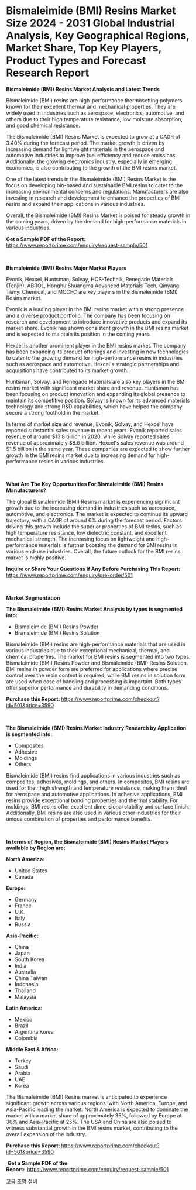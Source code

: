 <p><h1>Bismaleimide (BMI) Resins Market Size 2024 - 2031 Global Industrial Analysis, Key Geographical Regions, Market Share, Top Key Players, Product Types and Forecast Research Report</h1></p><p><strong>Bismaleimide (BMI) Resins Market Analysis and Latest Trends</strong></p>
<p><p>Bismaleimide (BMI) resins are high-performance thermosetting polymers known for their excellent thermal and mechanical properties. They are widely used in industries such as aerospace, electronics, automotive, and others due to their high temperature resistance, low moisture absorption, and good chemical resistance.</p><p>The Bismaleimide (BMI) Resins Market is expected to grow at a CAGR of 3.40% during the forecast period. The market growth is driven by increasing demand for lightweight materials in the aerospace and automotive industries to improve fuel efficiency and reduce emissions. Additionally, the growing electronics industry, especially in emerging economies, is also contributing to the growth of the BMI resins market.</p><p>One of the latest trends in the Bismaleimide (BMI) Resins Market is the focus on developing bio-based and sustainable BMI resins to cater to the increasing environmental concerns and regulations. Manufacturers are also investing in research and development to enhance the properties of BMI resins and expand their applications in various industries.</p><p>Overall, the Bismaleimide (BMI) Resins Market is poised for steady growth in the coming years, driven by the demand for high-performance materials in various industries.</p></p>
<p><strong>Get a Sample PDF of the Report:&nbsp;</strong> <a href="https://www.reportprime.com/enquiry/request-sample/501">https://www.reportprime.com/enquiry/request-sample/501</a></p>
<p>&nbsp;</p>
<p><strong>Bismaleimide (BMI) Resins Major Market Players</strong></p>
<p><p>Evonik, Hexcel, Huntsman, Solvay, HOS-Technik, Renegade Materials (Tenjin), ABROL, Honghu Shuangma Advanced Materials Tech, Qinyang Tianyi Chemical, and MCCFC are key players in the Bismaleimide (BMI) Resins market.</p><p>Evonik is a leading player in the BMI resins market with a strong presence and a diverse product portfolio. The company has been focusing on research and development to introduce innovative products and expand its market share. Evonik has shown consistent growth in the BMI resins market and is expected to maintain its position in the coming years.</p><p>Hexcel is another prominent player in the BMI resins market. The company has been expanding its product offerings and investing in new technologies to cater to the growing demand for high-performance resins in industries such as aerospace and automotive. Hexcel's strategic partnerships and acquisitions have contributed to its market growth.</p><p>Huntsman, Solvay, and Renegade Materials are also key players in the BMI resins market with significant market share and revenue. Huntsman has been focusing on product innovation and expanding its global presence to maintain its competitive position. Solvay is known for its advanced materials technology and strong R&D capabilities, which have helped the company secure a strong foothold in the market.</p><p>In terms of market size and revenue, Evonik, Solvay, and Hexcel have reported substantial sales revenue in recent years. Evonik reported sales revenue of around $13.8 billion in 2020, while Solvay reported sales revenue of approximately $8.6 billion. Hexcel's sales revenue was around $1.5 billion in the same year. These companies are expected to show further growth in the BMI resins market due to increasing demand for high-performance resins in various industries.</p></p>
<p>&nbsp;</p>
<p><strong>What Are The Key Opportunities For Bismaleimide (BMI) Resins Manufacturers?</strong></p>
<p><p>The global Bismaleimide (BMI) Resins market is experiencing significant growth due to the increasing demand in industries such as aerospace, automotive, and electronics. The market is expected to continue its upward trajectory, with a CAGR of around 6% during the forecast period. Factors driving this growth include the superior properties of BMI resins, such as high temperature resistance, low dielectric constant, and excellent mechanical strength. The increasing focus on lightweight and high-performance materials is further boosting the demand for BMI resins in various end-use industries. Overall, the future outlook for the BMI resins market is highly positive.</p></p>
<p><strong>Inquire or Share Your Questions If Any Before Purchasing This Report:</strong> <a href="https://www.reportprime.com/enquiry/pre-order/501">https://www.reportprime.com/enquiry/pre-order/501</a></p>
<p>&nbsp;</p>
<p><strong>Market Segmentation</strong></p>
<p><strong>The Bismaleimide (BMI) Resins Market Analysis by types is segmented into:</strong></p>
<p><ul><li>Bismaleimide (BMI) Resins Powder</li><li>Bismaleimide (BMI) Resins Solution</li></ul></p>
<p><p>Bismaleimide (BMI) resins are high-performance materials that are used in various industries due to their exceptional mechanical, thermal, and chemical properties. The market for BMI resins is segmented into two types: Bismaleimide (BMI) Resins Powder and Bismaleimide (BMI) Resins Solution. BMI resins in powder form are preferred for applications where precise control over the resin content is required, while BMI resins in solution form are used when ease of handling and processing is important. Both types offer superior performance and durability in demanding conditions.</p></p>
<p><strong>Purchase this Report:&nbsp;</strong><a href="https://www.reportprime.com/checkout?id=501&price=3590">https://www.reportprime.com/checkout?id=501&price=3590</a></p>
<p>&nbsp;</p>
<p><strong>The Bismaleimide (BMI) Resins Market Industry Research by Application is segmented into:</strong></p>
<p><ul><li>Composites</li><li>Adhesive</li><li>Moldings</li><li>Others</li></ul></p>
<p><p>Bismaleimide (BMI) resins find applications in various industries such as composites, adhesives, moldings, and others. In composites, BMI resins are used for their high strength and temperature resistance, making them ideal for aerospace and automotive applications. In adhesive applications, BMI resins provide exceptional bonding properties and thermal stability. For moldings, BMI resins offer excellent dimensional stability and surface finish. Additionally, BMI resins are also used in various other industries for their unique combination of properties and performance benefits.</p></p>
<p>&nbsp;</p>
<p><strong>In terms of Region, the Bismaleimide (BMI) Resins Market Players available by Region are:</strong></p>
<p>
    <p> <strong> North America: </strong>
        <ul>
            <li>United States</li>
            <li>Canada</li>
        </ul>
        </p> 
    <p> <strong> Europe: </strong>
        <ul>
            <li>Germany</li>
            <li>France</li>
            <li>U.K.</li>
            <li>Italy</li>
            <li>Russia</li>
        </ul>
        </p> 
    <p> <strong> Asia-Pacific: </strong>
        <ul>
            <li>China</li>
            <li>Japan</li>
            <li>South Korea</li>
            <li>India</li>
            <li>Australia</li>
            <li>China Taiwan</li>
            <li>Indonesia</li>
            <li>Thailand</li>
            <li>Malaysia</li>
        </ul>
        </p> 
    <p> <strong> Latin America: </strong>
        <ul>
            <li>Mexico</li>
            <li>Brazil</li>
            <li>Argentina Korea</li>
            <li>Colombia</li>
        </ul>
        </p> 
    <p> <strong> Middle East & Africa: </strong>
        <ul>
            <li>Turkey</li>
            <li>Saudi</li>
            <li>Arabia</li>
            <li>UAE</li>
            <li>Korea</li>
        </ul>
    </p>
    </p>
<p><p>The Bismaleimide (BMI) Resins market is anticipated to experience significant growth across various regions, with North America, Europe, and Asia-Pacific leading the market. North America is expected to dominate the market with a market share of approximately 35%, followed by Europe at 30% and Asia-Pacific at 25%. The USA and China are also poised to witness substantial growth in the BMI resins market, contributing to the overall expansion of the industry.</p></p>
<p><strong>Purchase this Report: </strong><a href="https://www.reportprime.com/checkout?id=501&price=3590">https://www.reportprime.com/checkout?id=501&price=3590</a></p>
<p>&nbsp;<strong>Get a Sample PDF of the Report:&nbsp;&nbsp;</strong><a href="https://www.reportprime.com/enquiry/request-sample/501">https://www.reportprime.com/enquiry/request-sample/501</a></p>
<p><strong></strong></p>
<p><p><a href="https://medium.com/@wallacbahrtyinger567686/%ED%95%98%EC%9D%B4-%EC%97%94%EB%93%9C-%EC%A1%B0%EB%AA%85%EA%B8%B0%EA%B5%AC-%EC%8B%9C%EC%9E%A5-%EB%B3%B4%EA%B3%A0%EC%84%9C%EB%8A%94-%EC%9D%B4-%EC%8B%9C%EC%9E%A5%EC%9D%98-%EC%B5%9C%EC%8B%A0-%ED%8A%B8%EB%A0%8C%EB%93%9C%EC%99%80-%EC%84%B1%EC%9E%A5-%EA%B8%B0%ED%9A%8C%EB%A5%BC-%EB%B0%9D%ED%98%80%EC%A4%8D%EB%8B%88%EB%8B%A4-e5fb1248700c">고급 조명 설비</a></p></p>